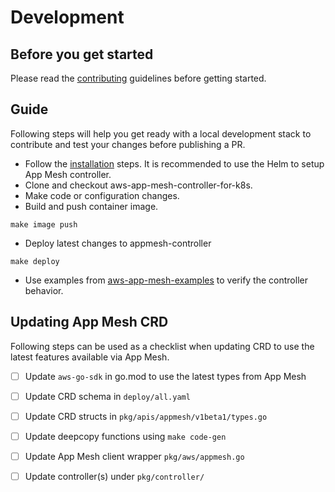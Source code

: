 # Development

## Before you get started

Please read the [contributing](../CONTRIBUTING.md) guidelines before getting started.

## Guide

Following steps will help you get ready with a local development stack to contribute and test your changes before publishing a PR.

- Follow the [installation](install.md) steps. It is recommended to use the Helm to setup App Mesh controller.
- Clone and checkout aws-app-mesh-controller-for-k8s.
- Make code or configuration changes.
- Build and push container image.
```
make image push
```
- Deploy latest changes to appmesh-controller
```
make deploy
```
- Use examples from [aws-app-mesh-examples](https://github.com/aws/aws-app-mesh-examples/tree/master/walkthroughs) to verify the controller behavior.

## Updating App Mesh CRD

Following steps can be used as a checklist when updating CRD to use the latest features available via App Mesh.

- [ ] Update `aws-go-sdk` in go.mod to use the latest types from App Mesh
- [ ] Update CRD schema in `deploy/all.yaml`
- [ ] Update CRD structs in `pkg/apis/appmesh/v1beta1/types.go`
- [ ] Update deepcopy functions using `make code-gen`
- [ ] Update App Mesh client wrapper `pkg/aws/appmesh.go`
- [ ] Update controller(s) under `pkg/controller/`

